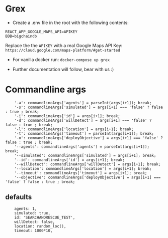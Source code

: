 # Grex

- Create a .env file in the root with the following contents:
```
REACT_APP_GOOGLE_MAPS_API=APIKEY
BDB=bigchaindb
```

Replace the the `APIKEY` with a real Google Maps API Key: `https://cloud.google.com/maps-platform/#get-started`

- For vanilla docker run: `docker-compose up grex`

- Further documentation will follow, bear with us :)

# Commandline args

        '-a': commandlineArgs['agents'] = parseInt(args[i+1]); break;
        '-s': commandlineArgs['simulated'] = args[i+1] === 'false' ? false : true ; break;
        '-i': commandlineArgs['id'] = args[i+1]; break;
        '-d': commandlineArgs['willDetect'] = args[i+1] === 'false' ? false : true ; break;
        '-l': commandlineArgs['location'] = args[i+1]; break;
        '-t': commandlineArgs['timeout'] = parseInt(args[i+1]); break;
        '-o': commandlineArgs['deployObjective'] = args[i+1] === 'false' ? false : true ; break;
        '--agents': commandlineArgs['agents'] = parseInt(args[i+1]); break;
        '--simulated': commandlineArgs['simulated'] = args[i+1]; break;
        '--id': commandlineArgs['id'] = args[i+1]; break;
        '--willDetect': commandlineArgs['willDetect'] = args[i+1]; break;
        '--location': commandlineArgs['location'] = args[i+1]; break;
        '--timeout': commandlineArgs['timeout'] = args[i+1]; break;
        '--objective': commandlineArgs['deployObjective'] = args[i+1] === 'false' ? false : true ; break;

## defaults

		agents: 1,
		simulated: true,
		id: 'SEARCHANDRESCUE_TEST',
		willDetect: false,
		location: random_loc(),
		timeout: 1000*10,

